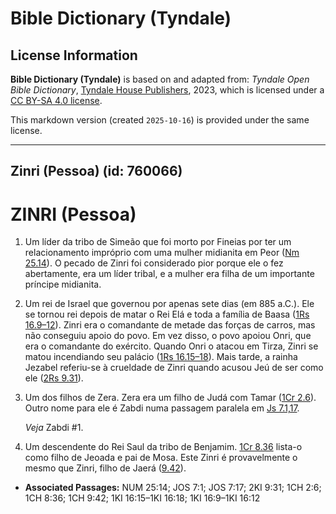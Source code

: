# Bible Dictionary (Tyndale)

## License Information

**Bible Dictionary (Tyndale)** is based on and adapted from: _Tyndale Open Bible Dictionary_, [Tyndale House Publishers](https://tyndaleopenresources.com/), 2023, which is licensed under a [CC BY-SA 4.0 license](https://creativecommons.org/licenses/by-sa/4.0/legalcode.en).

This markdown version (created `2025-10-16`) is provided under the same license.



--------------------------------

## Zinri (Pessoa) (id: 760066)

ZINRI (Pessoa)
==============

1. Um líder da tribo de Simeão que foi morto por Fineias por ter um relacionamento impróprio com uma mulher midianita em Peor ([Nm 25\.14](https://ref.ly/Num25:14)). O pecado de Zinri foi considerado pior porque ele o fez abertamente, era um líder tribal, e a mulher era filha de um importante príncipe midianita.
2. Um rei de Israel que governou por apenas sete dias (em 885 a.C.). Ele se tornou rei depois de matar o Rei Elá e toda a família de Baasa ([1Rs 16\.9–12](https://ref.ly/1Kgs16:9-1Kgs16:12)). Zinri era o comandante de metade das forças de carros, mas não conseguiu apoio do povo. Em vez disso, o povo apoiou Onri, que era o comandante do exército. Quando Onri o atacou em Tirza, Zinri se matou incendiando seu palácio ([1Rs 16\.15–18](https://ref.ly/1Kgs16:15-1Kgs16:18)). Mais tarde, a rainha Jezabel referiu\-se à crueldade de Zinri quando acusou Jeú de ser como ele ([2Rs 9\.31](https://ref.ly/2Kgs9:31)).
3. Um dos filhos de Zera. Zera era um filho de Judá com Tamar ([1Cr 2\.6](https://ref.ly/1Chr2:6)). Outro nome para ele é Zabdi numa passagem paralela em [Js 7\.1,17](https://ref.ly/Josh7:1,Josh7:17).

    *Veja* Zabdi \#1.

4. Um descendente do Rei Saul da tribo de Benjamim. [1Cr 8\.36](https://ref.ly/1Chr8:36) lista\-o como filho de Jeoada e pai de Mosa. Este Zinri é provavelmente o mesmo que Zinri, filho de Jaerá ([9\.42](https://ref.ly/1Chr9:42)).

* **Associated Passages:** NUM 25:14; JOS 7:1; JOS 7:17; 2KI 9:31; 1CH 2:6; 1CH 8:36; 1CH 9:42; 1KI 16:15–1KI 16:18; 1KI 16:9–1KI 16:12

